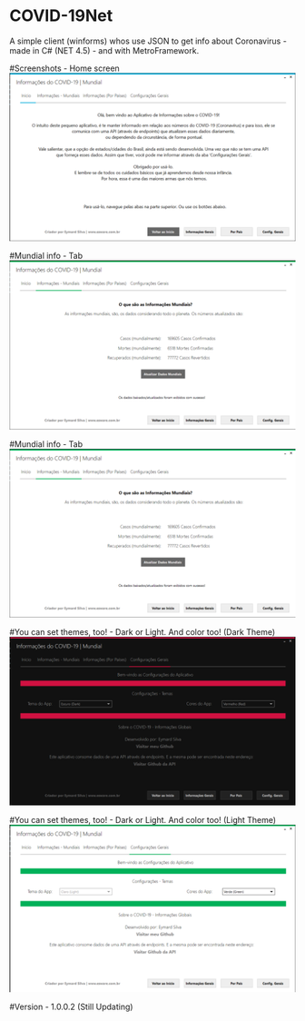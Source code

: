 # COVID-19Net
A simple client (winforms) whos use JSON to get info about Coronavirus - made in C# (NET 4.5) - and with MetroFramework.

#Screenshots - Home screen
![Captura de tela](https://github.com/MardSilva/COVID-19Net/blob/master/screenshots/homescreen.png)

#Mundial info - Tab
![Captura de tela](https://github.com/MardSilva/COVID-19Net/blob/master/screenshots/generals.png)

#Mundial info - Tab
![Captura de tela](https://github.com/MardSilva/COVID-19Net/blob/master/screenshots/generals.png)

#You can set themes, too! - Dark or Light. And color too! (Dark Theme)
![Captura de tela](https://github.com/MardSilva/COVID-19Net/blob/master/screenshots/themes.png)

#You can set themes, too! - Dark or Light. And color too! (Light Theme)
![Captura de tela](https://github.com/MardSilva/COVID-19Net/blob/master/screenshots/themes2.png)

#Version - 1.0.0.2 (Still Updating)
